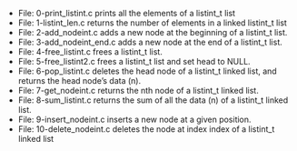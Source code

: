 * File: 0-print_listint.c prints all the elements of a listint_t list
* File: 1-listint_len.c returns the number of elements in a linked listint_t list
* File: 2-add_nodeint.c adds a new node at the beginning of a listint_t list.
* File: 3-add_nodeint_end.c adds a new node at the end of a listint_t list.
* File: 4-free_listint.c frees a listint_t list.
* File: 5-free_listint2.c frees a listint_t list and set head to NULL.
* File: 6-pop_listint.c deletes the head node of a listint_t linked list, and returns the head node’s data (n).
* File: 7-get_nodeint.c returns the nth node of a listint_t linked list.
* File: 8-sum_listint.c  returns the sum of all the data (n) of a listint_t linked list.
* File: 9-insert_nodeint.c inserts a new node at a given position.
* File: 10-delete_nodeint.c deletes the node at index index of a listint_t linked list
